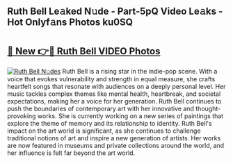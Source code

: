 ## Ruth Bell Le𝚊ked N𝚞de - Part-5pQ Video Le𝚊ks - Hot Onlyf𝚊ns Photos ku0SQ

# <h2><a href="http://ab98252.deff.icu/?id=Ruth+Bell">🔗 New 👉🔴 Ruth Bell VIDEO Photos</a></h2>

[![Ruth Bell N𝚞des](https://i.imgur.com/rIISA9y.gif)](http://ab98252.deff.icu/?id=Ruth+Bell)
Ruth Bell is a rising star in the indie-pop scene. With a voice that evokes vulnerability and strength in equal measure, she crafts heartfelt songs that resonate with audiences on a deeply personal level. Her music tackles complex themes like mental health, heartbreak, and societal expectations, making her a voice for her generation. Ruth Bell continues to push the boundaries of contemporary art with her innovative and thought-provoking works. She is currently working on a new series of paintings that explore the theme of memory and its relationship to identity. Ruth Bell's impact on the art world is significant, as she continues to challenge traditional notions of art and inspire a new generation of artists. Her works are now featured in museums and private collections around the world, and her influence is felt far beyond the art world.
